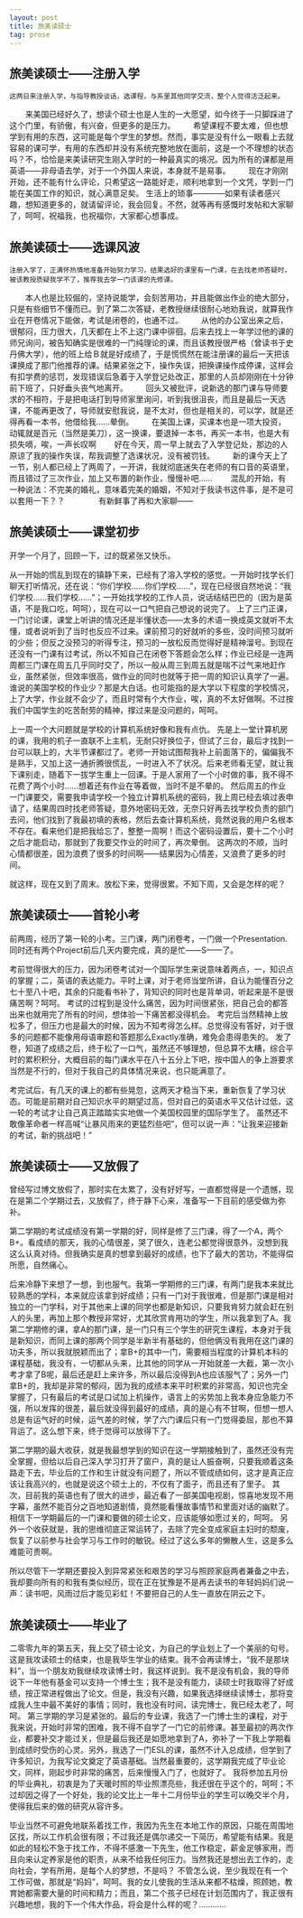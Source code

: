```yaml
---
layout: post
title: 旅美读硕士
tag: prose
---
```


## 旅美读硕士――注册入学

    这两日来注册入学，与指导教授谈话，选课程，与系里其他同学交流，整个人觉得活泛起来。
　　来美国已经好久了，想读个硕士也是人生的一大愿望，如今终于一只脚踩进了这个门里，有骄傲，有兴奋，但更多的是压力。
　　希望课程不要太难，但也想学到有用的东西，这可能是每个学生的梦想。然而，事实是没有什么一眼看上去就容易的课可学，有用的东西却并没有系统完整地放在面前，这是一个不理想的状态吗？不，恰恰是来美读研究生刚入学时的一种最真实的境况。因为所有的课都是用英语——非母语去学，对于一个外国人来说，本身就不是易事。
　　现在才刚刚开始，还不能有什么评论，只希望这一路能好走，顺利地拿到一个文凭，学到一门能在美国工作的知识，就心满意足矣。
生活上的琐事————如果有读者感兴趣，想知道更多的，就请留评论，我会回复。不然，就等再有感慨时发帖和大家聊了，呵呵，祝福我，也祝福你，大家都心想事成。

## 旅美读硕士――选课风波

    注册入学了，正满怀热情地准备开始努力学习，结果选好的课里有一门课，在去找老师答疑时，被该教授质疑我学不了，推荐我去学一门该课的先修课。
　　本人也是比较倔的，坚持说能学，会刻苦用功，并且能做出作业的绝大部分，只是有些细节不懂而已。到了第二次答疑，老教授继续很耐心地劝我说，就算我作业在开卷情况下能做，考试是闭卷的，也通不过。
　　从他的办公室出来之后，很郁闷，压力很大，几天都在上不上这门课中徘徊。后来去找上一年学过他的课的师兄询问，被告知确实是很难的一门纯理论的课，而且该教授很严格（曾读书于史丹佛大学），他的班上给Ｂ就是好成绩了，于是慌慌然在能注册课的最后一天把该课换成了那门他推荐的课。结果紧张之下，操作失误，把换课操作成停课，这样会有扣学费的惩罚，发现错误后急着于入学登记处改正，那里的人员却刚刚在十分钟前下班了，只好垂头丧气地离开。
　　回头又被批评，说新选的那门课与导师要求的不相符，于是把电话打到导师家里询问，听到我很沮丧，而且是最后一天选课，不能再更改了，导师就安慰我说，是不太对，但也是相关的，可以学，就是还得再看一本书，他借给我……晕倒。
　　在美国上课，买课本也是一项大投资，动辄就是百元（当然是美刀），这一换课，要退掉一本书，再买一本书，也是大有损失嘀，唉，一声长叹啊 
　　好在今天，周一早上就去了入学登记处，那边的人原谅了我的操作失误，帮我调整了选课状况，没有被罚钱。
　　新的课今天上了一节，别人都已经上了两周了，一开讲，我就彻底迷失在老师的有口音的英语里，而且错过了三次作业，加上又布置的新作业，慢慢补吧……
　　混乱的开始，有一种说法：不完美的婚礼，意味着完美的婚姻，不知对于我读书这件事，是不是可以套用一下？？　　
　　有新鲜事了再和大家聊——

## 旅美读硕士――课堂初步

开学一个月了，回顾一下，过的既紧张又快乐。

从一开始的慌乱到现在的镇静下来，已经有了溶入学校的感觉。一开始时找学长们聊天打听情况，还在说：“你们学校……你们学校……”，现在已经很自然地说：“我们学校……我们学校……”；一开始找学校的工作人员，说话结结巴巴的（因为是英语，不是我口吃，呵呵），现在可以一口气把自己想说的说完了。
上了三门正课，一门讨论课，课堂上听讲的情况还是半懂状态――太多的术语一换成英文就听不太懂，或者说听到了当时也反应不过来。课前预习的好就听的多些，没时间预习就听的少些；但反之没预习的听得专注，预习的一放松反而觉得好是精神溜号。到现在还没有一门课有过考试，所以不知自己在闭卷下答题会怎么样；作业已经是一连两周都三门课在周五几乎同时交了，所以一般从周三到周五就是喘不过气来地赶作业，虽然紧张，但效率很高，做作业的同时也就等于把一周的知识认真学了一遍。谁说的美国学校的作业少？那是大白话。也可能指的是大学以下程度的学校情况，上了大学，作业就不会少了，而且时常有个大作业，唉，真的不太好做啊。不过按我们中国学生的吃苦耐劳的精神，撑过来是没问题的，呵呵。

上一周一个大问题就是学校的计算机系统好像和我有点仇。
先是上一堂计算机房的课，我用的机子一直联不上主机，无耐只好换位子，但试了三台，最后才找到一台可以联上的，大半节课都过了。老师一开始试图帮我补上前面落下的，偏偏我不是熟手，又加上这一通折腾很慌乱，一时进入不了状况。后来老师看无望，就让我下课别走，随着下一拔学生重上一回课。于是人家用了一个小时做的事，我不得不花费了两个小时……想着还有作业在等着做，当时不是不晕的。
然后周五的作业一门课要交，需要我申请学校一个独立计算机系统的密码，我上周已经去填过表申请了，结果周四时找老师答疑，意外地密码无效，无奈只好再去找学校负责的部门去问，他们找到了我最初填的表格，然后去查计算机系统，竟然说我的用户名根本不存在。看来他们是把我给忘了，整整一周啊！而这个密码设置后，要十二个小时之后才能启动，那就到了我要交作业的时间了，再次晕倒。
这两次的不顺，当时心情都很差，因为浪费了很多的时间啊――结果因为心情差，又浪费了更多的时间。

就这样，现在又到了周末。放松下来，觉得很累。不知下周，又会是怎样的呢？

## 旅美读硕士――首轮小考

前两周，经历了第一轮的小考。三门课，两门闭卷考，一门做一个Presentation. 同时还有两个Project前后几天内要完成，真的是忙——S——了。

考前觉得很大的压力，因为闭卷考试对一个国际学生来说意味着两点，一，知识点的掌握；二，英语的表达能力。平时上课，对于老师当堂所讲，自认为能懂百分之七十至八十吧，其余的只能看书补了，背知识的同时也是背单词，听起来是不是很痛苦啊？呵呵。
考试的过程到是没什么痛苦，因为时间很紧张，把自己会的都答出来也就用完了所有的时间，想体验一下痛苦都没得机会。
考完后当然精神上放松多了，但压力也是最大的时候，因为不知考得怎么样。总觉得没有答好，对于很多的问题都不能像用母语审题和答题那么Exactly准确，难免会患得患失的。
发了卷，知道了成绩之后，终于松了一口气，虽然还不够理想，但总算不太糟，综合平时的累积积分，大概目前的每门课水平在八十五分上下吧，按中国人的争上游要求当然是不行的，但对于我自己的具体情况来说，也只能满意了。

考完试后，有几天的课上的都有些晃忽，这两天才稳当下来，重新恢复了学习状态。可能是前期对自己知识水平的期望过高，但对自己的英语水平又估计过低，这一轮的考试才让自己真正踏踏实实地做一个美国校园里的国际学生了。
虽然还不敢像革命者一样高喊“让暴风雨来的更猛烈些吧”，但可以说一声：“让我来迎接新的考试，新的挑战吧！”

## 旅美读硕士――又放假了

曾经写过博文放假了，那时实在太累了，没有好好写，一直都觉得是一个遗憾，现在是第二个学期过去，又放假了，终于静下心来，准备写一下目前的感受做为弥补。

第二学期的考试成绩没有第一学期的好，同样是修了三门课，得了一个A，两个B+。看成绩的那天，我的心情很差，哭了很久，连老公都觉得很意外，没想到我这么认真对待。但我确实是真的想拿到最好的成绩，也下了最大的苦功，不能得偿所愿，自然痛心。

后来冷静下来想了一想，到也服气。我第一学期修的三门课，有两门是我本来就比较熟悉的学科，本来就应该拿到好成绩；只有一门对于我很难，但是那门课是相对独立的一门学科，对于其他来上课的同学也都是新知识，只要我肯努力就会赶在别人的头里，再加上那个教授非常好，尤其欣赏肯用功的学生，所以我拿到了A。我第二学期修的课，拿A的那门课，是一门只有三个学生的研究生课程，本身对于我是新知识，而同上课的那两个同学是半新半有基础的，但他俩没有我用在这门课的功夫多，所以我就脱颖而出了；拿B+的其中一门，需要相当程度的计算机本科的课程基础，我没有，一切都从头来，比其他的同学从一开始就差一大截，第一次小考才拿了B呢，最后还是赶上来许多，所以最后没得到A也应该服气了；另外一门拿B+的，我却是非常的郁闷，因为我的成绩本来平时积累的非常高，知识也完全掌握了，只有最后的考试是口试加上机操作，语言上的劣势加上我本身应急能力不强，所以发挥的很差，最后就没得到最好的成绩，真的是心有不甘啊，但想一想人总是有运气好的时候，运气差的时候，学了六门课后只有一门觉得委屈，那也不算背运了。这么想下来，终于觉得可以放得下了。

第二学期的最大收获，就是我最想学到的知识在这一学期接触到了，虽然还没有完全掌握，但给以后自己深入学习打开了窗户，真的是让人振奋啊，只要我顺着这条路走下去，毕业后的工作和生计就没有问题了，所以不管成绩如何，这才是真正应该让我高兴的，也就是说这个硕士上的，不仅有了面子，而且还有了里子。
其次，目前我的英语也有了很大的进步，最近看了一部美国电视剧，惊喜地发现不用字幕，虽然不能百分之百地知道剧情，竟然能看懂故事情节和里面对话的幽默了。相信下一学期最后的一门课和要做的硕士论文，应该能够如愿过关的，呵呵。
另外一个收获就是，我的思维彻底正常运转了，去除了完全变成家庭主妇时的颓废，恢复了以前参与社会学习与工作时的敏锐。经过了这么多年的懒散人生，这是多么难能可贵啊。

所以尽管下一学期还要投入到异常紧张和艰苦的学习与照顾家庭两者兼备之中去，我却要向所有的和我有类似经历，现在正在犹豫是不是再去读书的年轻妈妈们说一声：读书吧，风雨过后才能见彩虹！不要把自己的人生一直放在阴云之下。

## 旅美读硕士――毕业了

二零零九年的第五天，我上交了硕士论文，为自己的学业划上了一个美丽的句号。这是我攻读硕士的结束，也是我毕生学业的结束。我不会再读博士，“我不是那块料”，当一个朋友劝我继续攻读博士时，我这样说到。我不是没有机会，我的导师说下一年他有基金可以支持一个博士生；我不是没有能力，读硕士时我取得了好成绩，按正常进程做出了论文。但是，我没有兴趣，如果我选择继续读博士，那将变成我人生中最不美好的事情；同时，我也没有时间，读完博士，我已经太老了，呵呵。
第三学期的学习是紧张的。最后的专业课，我选了一门博士生的课程，对于我来说，开始时非常的困难，我不得不自学了一门它的前修课。甚至最初的两次作业，都要补交才能过关，但是最后我还是如愿地拿到了A，弥补了一下我上学期看到成绩时受伤的心灵。另外，我选了一门ESL的课，虽然不计入总成绩，但学到了许多知识，为我写论文奠定了英语基础。当然最重要的，这学期我完成了毕业论文，同样，刚起步时非常的痛苦，后来慢慢入门了，也就好了。
我将参加五月份的毕业典礼，初衷是为了天暖时照的毕业照漂亮些，我还很在乎这个的，呵呵；不过却因之得了一个好处，我的论文比上一年十二月份毕业的学生可以晚交半个月，使得我后来的做的研究从容许多。

毕业当然不可避免地联系着找工作，我因为先生在本地工作的原因，只能在周围地区找，所以工作机会很有限；不过我还是偶尔递交一下简历，希望能有结果。我是如此的轻松不急于找工作，不得不感激一下先生，他工作稳定，薪金足够家用，而且向来认定养家是他的职责，从来不给我任何压力。当然我还是想出去工作的，走向社会，学有所用，是每个人的梦想，不是吗？
不管怎么说，至少我现在有一个工作可做，那就是“妈妈”，呵呵。我的女儿使我的生活从来都不枯燥，照顾她，教育她都需要大量的时间和精力；而且，第二个孩子已经在计划范围内了，我正很有兴趣地想，我的下一个伟大作品，将会是什么样的呢？…………


